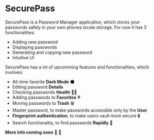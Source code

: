 # SecurePass

SecurePass is a Password Manager application, which stores your passwords safely in your own phones locale storage. For now it has 3 functionalities:

- Adding new password
- Displaying passwords
- Generating and copying new password
- Intuitive UI

SecurePass has a lot of upcomming features and functionalities, which involves:

- All-time favorite **Dark Mode** 🌑
- Editing password **Details**
- Checking passwords **Health** 🧑‍⚕️
- Adding passwords to **Favorites** 💗
- Moving passwords to **Trash** 🗑️
- Master password, to make passwords accessible only by the **User**
- **Fingerprint authentication**, to make users vault more secure 🔒
- Search functionality, to find passwords **Rapidly** 🚀

**More info coming soon** 🚀 🤘
